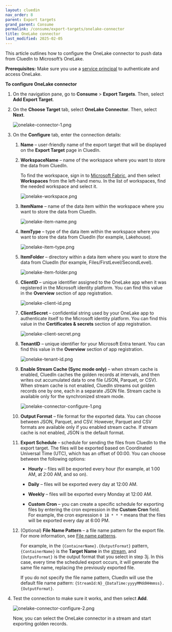```yaml
---
layout: cluedin
nav_order: 8
parent: Export targets
grand_parent: Consume
permalink: /consume/export-targets/onelake-connector
title: OneLake connector
last_modified: 2025-02-05
---
```


This article outlines how to configure the OneLake connector to push data from CluedIn to Microsoft’s OneLake.

**Prerequisites:** Make sure you use a [service principal](/consume/export-targets/create-service-principal) to authenticate and access OneLake.

**To configure OneLake connector**

1. On the navigation pane, go to **Consume** > **Export Targets**. Then, select **Add Export Target**.

1. On the **Choose Target** tab, select **OneLake Connector**. Then, select **Next**.

    ![onelake-connector-1.png](../../assets/images/consume/export-targets/onelake-connector-1.png)

1. On the **Configure** tab, enter the connection details:

    1. **Name** – user-friendly name of the export target that will be displayed on the **Export Target** page in CluedIn.

    1. **WorkspaceName** – name of the workspace where you want to store the data from CluedIn.

        To find the workspace, sign in to [Microsoft Fabric](https://app.fabric.microsoft.com/home?experience=data-warehouse), and then select **Workspaces** from the left-hand menu. In the list of workspaces, find the needed workspace and select it.

        ![onelake-workspace.png](../../assets/images/consume/export-targets/onelake-workspace.png)

    1. **ItemName** – name of the data item within the workspace where you want to store the data from CluedIn.

        ![onelake-item-name.png](../../assets/images/consume/export-targets/onelake-item-name.png)

    1. **ItemType** – type of the data item within the workspace where you want to store the data from CluedIn (for example, Lakehouse).

        ![onelake-item-type.png](../../assets/images/consume/export-targets/onelake-item-type.png)

    1. **ItemFolder** – directory within a data item where you want to store the data from CluedIn (for example, Files/FirstLevel/SecondLevel).

        ![onelake-item-folder.png](../../assets/images/consume/export-targets/onelake-item-folder.png)

    1. **ClientID** – unique identifier assigned to the OneLake app when it was registered in the Microsoft identity platform. You can find this value in the **Overview** section of app registration.

        ![onelake-client-id.png](../../assets/images/consume/export-targets/onelake-client-id.png)

    1. **ClientSecret** – confidential string used by your OneLake app to authenticate itself to the Microsoft identity platform. You can find this value in the **Certificates & secrets** section of app registration.

        ![onelake-client-secret.png](../../assets/images/consume/export-targets/onelake-client-secret.png)

    1. **TenantID** – unique identifier for your Microsoft Entra tenant. You can find this value in the **Overview** section of app registration.

        ![onelake-tenant-id.png](../../assets/images/consume/export-targets/onelake-tenant-id.png)

    1. **Enable Stream Cache (Sync mode only)** – when stream cache is enabled, CluedIn caches the golden records at intervals, and then writes out accumulated data to one file (JSON, Parquet, or CSV). When stream cache is not enabled, CluedIn streams out golden records one by one, each in a separate JSON file. Stream cache is available only for the synchronized stream mode.

        ![onelake-connector-configure-1.png](../../assets/images/consume/export-targets/onelake-connector-configure-1.png)

    1. **Output Format** – file format for the exported data. You can choose between JSON, Parquet, and CSV. However, Parquet and CSV formats are available only if you enabled stream cache. If stream cache is not enabled, JSON is the default format.

    1. **Export Schedule** – schedule for sending the files from CluedIn to the export target. The files will be exported based on Coordinated Universal Time (UTC), which has an offset of 00:00. You can choose between the following options:

        - **Hourly** – files will be exported every hour (for example, at 1:00 AM, at 2:00 AM, and so on).

        - **Daily** – files will be exported every day at 12:00 AM.

        - **Weekly** – files will be exported every Monday at 12:00 AM.

        - **Custom Cron** – you can create a specific schedule for exporting files by entering the cron expression in the **Custom Cron** field. For example, the cron expression `0 18 * * *` means that the files will be exported every day at 6:00 PM.

    1. (Optional) **File Name Pattern** – a file name pattern for the export file. For more information, see [File name patterns](/consume/export-targets/file-name-patterns).

        For example, in the `{ContainerName}.{OutputFormat}` pattern, `{ContainerName}` is the **Target Name** in the [stream](/consume/streams/create-a-stream#configure-an-export-target), and `{OutputFormat}` is the output format that you select in step 3j. In this case, every time the scheduled export occurs, it will generate the same file name, replacing the previously exported file.

        If you do not specify the file name pattern, CluedIn will use the default file name pattern: `{StreamId:N}_{DataTime:yyyyMMddHHmmss}.{OutputFormat}`.

1. Test the connection to make sure it works, and then select **Add**.

    ![onelake-connector-configure-2.png](../../assets/images/consume/export-targets/onelake-connector-configure-2.png)

    Now, you can select the OneLake connector in a stream and start exporting golden records.